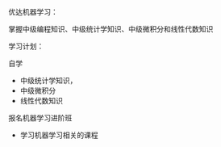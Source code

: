优达机器学习：

掌握中级编程知识、中级统计学知识、中级微积分和线性代数知识



学习计划：

自学

- 中级统计学知识，
- 中级微积分
- 线性代数知识



报名机器学习进阶班

- 学习机器学习相关的课程

